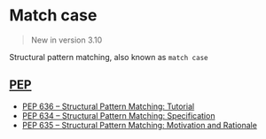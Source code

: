 # Match case

> New in version 3.10

Structural pattern matching, also known as `match case`

## [PEP](../../wiki/dictionary/pep.md)

- [PEP 636 – Structural Pattern Matching: Tutorial](https://peps.python.org/pep-0636)
- [PEP 634 – Structural Pattern Matching: Specification](https://peps.python.org/pep-0634)
- [PEP 635 – Structural Pattern Matching: Motivation and Rationale](https://peps.python.org/pep-0635/)
